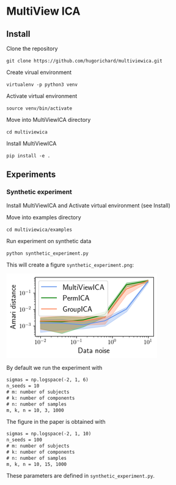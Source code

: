 # MultiView ICA

## Install

Clone the repository

`git clone https://github.com/hugorichard/multiviewica.git`

Create virual environment

`virtualenv -p python3 venv`


Activate virtual environment

`source venv/bin/activate`

Move into MultiViewICA directory

``cd multiviewica``

Install MultiViewICA

`pip install -e .`

## Experiments

### Synthetic experiment

Install MultiViewICA and Activate virtual environment (see Install)

Move into examples directory

``cd multiviewica/examples``

Run experiment on synthetic data

`python synthetic_experiment.py`

This will create a figure `synthetic_experiment.png`:

![synthetic_experiment](./examples/synthetic_experiment.png)

By default we run the experiment with
```
sigmas = np.logspace(-2, 1, 6)
n_seeds = 10
# m: number of subjects
# k: number of components
# n: number of samples
m, k, n = 10, 3, 1000
```

The figure in the paper is obtained with
```
sigmas = np.logspace(-2, 1, 10)
n_seeds = 100
# m: number of subjects
# k: number of components
# n: number of samples
m, k, n = 10, 15, 1000
```
These parameters are defined in `synthetic_experiment.py`.
